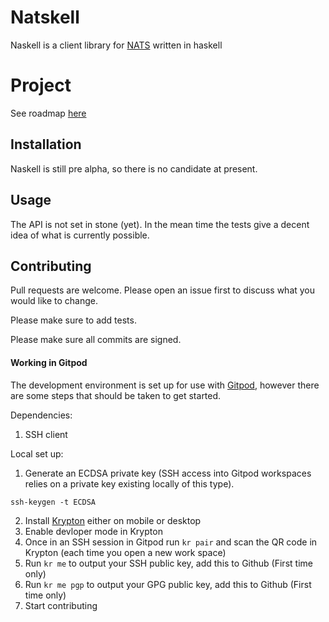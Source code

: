 # Natskell

Naskell is a client library for [NATS](https://docs.nats.io/) written in haskell

# Project

See roadmap [here](https://github.com/users/samisagit/projects/1)

## Installation

Naskell is still pre alpha, so there is no candidate at present.

## Usage

The API is not set in stone (yet). In the mean time the tests give a decent idea of what is currently possible.

## Contributing
Pull requests are welcome. Please open an issue first to discuss what you would like to change.

Please make sure to add tests.

Please make sure all commits are signed.

#### Working in Gitpod
The development environment is set up for use with [Gitpod](https://gitpod.io/), however there are some steps that should be taken to get started.

Dependencies:
1. SSH client

Local set up:
1. Generate an ECDSA private key (SSH access into Gitpod workspaces relies on a private key existing locally of this type).

```
ssh-keygen -t ECDSA
```

2. Install [Krypton](https://krypt.co/developers/) either on mobile or desktop
3. Enable devloper mode in Krypton
4. Once in an SSH session in Gitpod run `kr pair` and scan the QR code in Krypton (each time you open a new work space)
5. Run `kr me` to output your SSH public key, add this to Github (First time only)
6. Run `kr me pgp` to output your GPG public key, add this to Github (First time only)
7. Start contributing

